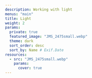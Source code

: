 ```yaml
---
description: Working with light
menus: "main"
title: Light
weight: 2
params:
  private: true
  featured_image: "JMS_2475small.webp"
  theme: dark
  sort_order: desc
  sort_by: Name # Exif.Date
resources:
  - src: "JMS_2475small.webp"
    params:
      cover: true
---
```

